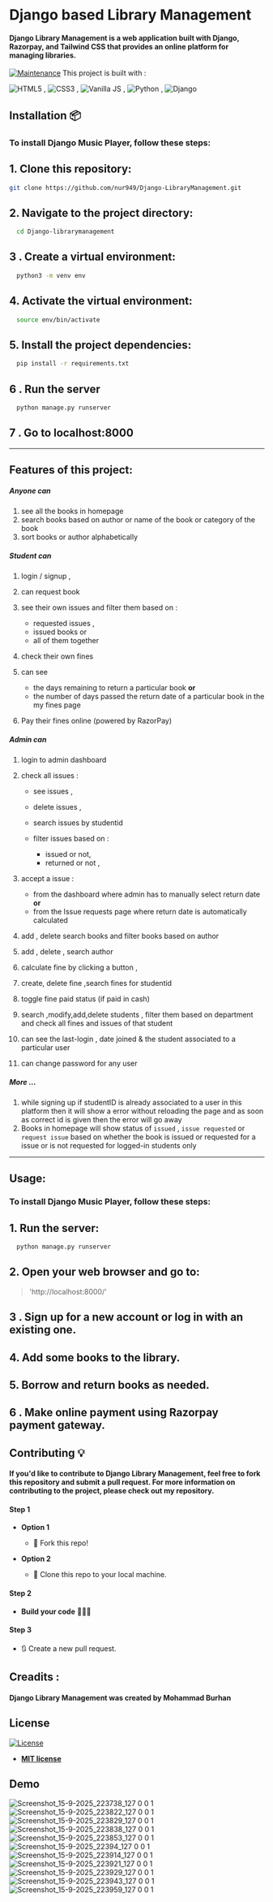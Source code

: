 

# Django based  Library Management

#### Django Library Management is a web application built with Django, Razorpay, and Tailwind CSS that provides an online platform for managing libraries.
> 

[![Maintenance](https://img.shields.io/badge/maintained-yes-green.svg)](https://github.com/rajaprerak/MusicPlayer/commits/master)
This project is built with :

![HTML5](https://www.w3.org/html/logo/downloads/HTML5_Logo_64.png) , ![CSS3](https://upload.wikimedia.org/wikipedia/commons/thumb/d/d5/CSS3_logo_and_wordmark.svg/48px-CSS3_logo_and_wordmark.svg.png) , ![Vanilla JS](https://upload.wikimedia.org/wikipedia/commons/thumb/9/99/Unofficial_JavaScript_logo_2.svg/64px-Unofficial_JavaScript_logo_2.svg.png) , ![Python](https://www.quintagroup.com/++theme++quintagroup-theme/images/logo_python_section.png) , ![Django](https://www.quintagroup.com/++theme++quintagroup-theme/images/logo_django_section.png)



## Installation 📦
### To install Django Music Player, follow these steps:
## 1. Clone this repository:
```bash
git clone https://github.com/nur949/Django-LibraryManagement.git
```
## 2. Navigate to the project directory:

```bash
  cd Django-librarymanagement
```
## 3 . Create a virtual environment:
```bash
  python3 -m venv env
```
## 4. Activate the virtual environment:
```bash
  source env/bin/activate
```
## 5. Install the project dependencies:
```bash
  pip install -r requirements.txt
```
## 6 . Run the server
```bash
  python manage.py runserver
```
## 7 . Go to localhost:8000
---

## Features of this project:

##### Anyone can

1. see all the books in homepage
2. search books based on author or name of the book or category of the book
3. sort books or author alphabetically

##### Student can

1.  login / signup ,
2.  can request book
3.  see their own issues and filter them based on :

    - requested issues ,
    - issued books or
    - all of them together

4.  check their own fines
5.  can see

    - the days remaining to return a particular book
      **or**
    - the number of days passed the return date of a particular book in the my fines page

6.  Pay their fines online (powered by RazorPay)

##### Admin can

1.  login to admin dashboard
2.  check all issues :

    - see issues ,
    - delete issues ,
    - search issues by studentid
    - filter issues based on :

      - issued or not,
      - returned or not ,

3.  accept a issue :

    - from the dashboard where admin has to manually select return date
      **or**
    - from the Issue requests page where return date is automatically calculated

4.  add , delete search books and filter books based on author
5.  add , delete , search author
6.  calculate fine by clicking a button ,
7.  create, delete fine ,search fines for studentid
8.  toggle fine paid status (if paid in cash)
9.  search ,modify,add,delete students , filter them based on department and check all fines and issues of that student
10. can see the last-login , date joined & the student associated to a particular user
11. can change password for any user

##### More ...

1. while signing up if studentID is already associated to a user in this platform then it will show a error without reloading the page and as soon as correct id is given then the error will go away
2. Books in homepage will show status of `issued` , `issue requested` or `request issue` based on whether the book is issued or requested for a issue or is not requested for logged-in students only

---

## Usage:
### To install Django Music Player, follow these steps:
## 1. Run the server:

```bash
  python manage.py runserver
```

## 2. Open your web browser and go to:
>'http://localhost:8000/'
## 3 . Sign up for a new account or log in with an existing one.

## 4. Add some books to the library.

## 5. Borrow and return books as needed.

## 6 . Make online payment using Razorpay payment gateway.


## Contributing 💡

#### If you'd like to contribute to Django Library Management, feel free to fork this repository and submit a pull request. For more information on contributing to the project, please check out my repository.


#### Step 1

- **Option 1**
    - 🍴 Fork this repo!

- **Option 2**
    - 👯 Clone this repo to your local machine.


#### Step 2

- **Build your code** 🔨🔨🔨

#### Step 3

- 🔃 Create a new pull request.
## Creadits :

#### Django Library Management was created by Mohammad Burhan


## License
[![License](http://img.shields.io/:license-mit-blue.svg?style=flat-square)](http://badges.mit-license.org)

- **[MIT license](http://opensource.org/licenses/mit-license.php)**


## Demo
![Screenshot_15-9-2025_223738_127 0 0 1](https://github.com/user-attachments/assets/608d3c57-5085-40cf-a75f-09a3a2ec232f)
![Screenshot_15-9-2025_223822_127 0 0 1](https://github.com/user-attachments/assets/8a777bc1-e704-4088-a49a-aeb5b65f4eff)
![Screenshot_15-9-2025_223829_127 0 0 1](https://github.com/user-attachments/assets/b33a8a1f-ad06-4feb-a696-a8fcef6c75c0)
![Screenshot_15-9-2025_223838_127 0 0 1](https://github.com/user-attachments/assets/67dbc149-2671-41c2-a3b4-de25399e5a52)
![Screenshot_15-9-2025_223853_127 0 0 1](https://github.com/user-attachments/assets/226e5bc3-b235-4bb4-a676-f9aeb6cd52b1)
![Screenshot_15-9-2025_22394_127 0 0 1](https://github.com/user-attachments/assets/bbcc4ea9-c590-4cc7-a8ca-ac17bf9f2523)
![Screenshot_15-9-2025_223914_127 0 0 1](https://github.com/user-attachments/assets/78aafa89-87ed-4652-95b8-a4ececb49e6c)
![Screenshot_15-9-2025_223921_127 0 0 1](https://github.com/user-attachments/assets/400d8487-2869-4afb-a824-aa5f9a7fdbc4)
![Screenshot_15-9-2025_223929_127 0 0 1](https://github.com/user-attachments/assets/e651a231-dddc-40ed-abc6-ecc25be0e09d)
![Screenshot_15-9-2025_223943_127 0 0 1](https://github.com/user-attachments/assets/3e5d97f7-ecd3-4ff5-851e-45a7b9f3e4c2)
![Screenshot_15-9-2025_223959_127 0 0 1](https://github.com/user-attachments/assets/b411e77a-3236-46ba-bec1-9308d7f1c2f5)












